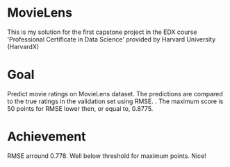 # MovieLens
This is my solution for the first capstone project in the EDX course 'Professional Certificate in Data Science' provided 
by Harvard University (HarvardX)
# Goal
Predict movie ratings on MovieLens dataset. The predictions are compared to the true ratings in the validation set using RMSE. .
The maximum score is 50 points for RMSE lower then, or equal to, 0.8775.
# Achievement
RMSE arround 0.778. Well below threshold for maximum points. Nice!
